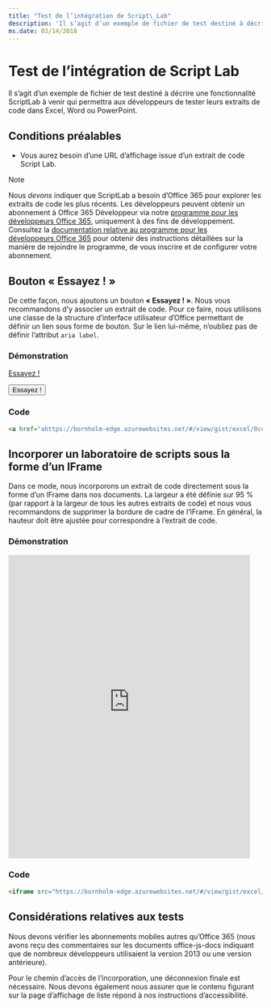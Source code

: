 ```yaml
---
title: "Test de l’intégration de Script\_Lab"
description: 'Il s’agit d’un exemple de fichier de test destiné à décrire une fonctionnalité ScriptLab à venir qui permettra aux développeurs de tester leurs extraits de code dans Excel, Word ou PowerPoint.'
ms.date: 03/14/2018
---
```



# <a name="testing-script-lab-integration"></a>Test de l’intégration de Script Lab

Il s’agit d’un exemple de fichier de test destiné à décrire une fonctionnalité ScriptLab à venir qui permettra aux développeurs de tester leurs extraits de code dans Excel, Word ou PowerPoint. 

## <a name="prerequisites"></a>Conditions préalables

- Vous aurez besoin d’une URL d’affichage issue d’un extrait de code Script Lab.

> [!NOTE] 
> Nous *devons* indiquer que ScriptLab a besoin d’Office 365 pour explorer les extraits de code les plus récents. Les développeurs peuvent obtenir un abonnement à Office 365 Développeur via notre [programme pour les développeurs Office 365](https://developer.microsoft.com/en-us/office/dev-program), uniquement à des fins de développement. Consultez la [documentation relative au programme pour les développeurs Office 365](https://docs.microsoft.com/fr-fr/office/developer-program/office-365-developer-program) pour obtenir des instructions détaillées sur la manière de rejoindre le programme, de vous inscrire et de configurer votre abonnement. 


## <a name="try-it-out-button"></a>Bouton « Essayez ! »

De cette façon, nous ajoutons un bouton **« Essayez ! »**. Nous vous recommandons d’y associer un extrait de code. Pour ce faire, nous utilisons une classe de la structure d’interface utilisateur d’Office permettant de définir un lien sous forme de bouton. Sur le lien lui-même, n’oubliez pas de définir l’attribut `aria label`.

### <a name="demo"></a>Démonstration

<a href="https://bornholm-edge.azurewebsites.net/#/view/gist/excel/0cc24cee687141d1c2726c0feea70911" class="ms-Button" aria-label="Open this snippet in Script Lab, an Office Add-in">Essayez !</a>


<button href="https://bornholm-edge.azurewebsites.net/#/view/gist/excel/0cc24cee687141d1c2726c0feea70911" class="ms-Button" aria-label="Open this snippet in Script Lab, an Office Add-in">Essayez !</button>


### <a name="code"></a>Code

```html
<a href="ahttps://bornholm-edge.azurewebsites.net/#/view/gist/excel/0cc24cee687141d1c2726c0feea70911" class="ms-Button" aria-label="Open this snippet in Script Lab, an Office Add-in">Try it out</a>
```



## <a name="embed-script-lab-as-an-iframe"></a>Incorporer un laboratoire de scripts sous la forme d’un IFrame

Dans ce mode, nous incorporons un extrait de code directement sous la forme d’un IFrame dans nos documents. La largeur a été définie sur 95 % (par rapport à la largeur de tous les autres extraits de code) et nous vous recommandons de supprimer la bordure de cadre de l’IFrame. En général, la hauteur doit être ajustée pour correspondre à l’extrait de code.

### <a name="demo"></a>Démonstration

<iframe src="https://bornholm-edge.azurewebsites.net/#/view/gist/excel/0cc24cee687141d1c2726c0feea70911" height="600px" width="95%" frameborder="0"></iframe>

### <a name="code"></a>Code

```html
<iframe src="https://bornholm-edge.azurewebsites.net/#/view/gist/excel/0cc24cee687141d1c2726c0feea70911" height="600px" width="95%" frameborder="0"></iframe>
```

## <a name="testing-considerations"></a>Considérations relatives aux tests

Nous devons vérifier les abonnements mobiles autres qu’Office 365 (nous avons reçu des commentaires sur les documents office-js-docs indiquant que de nombreux développeurs utilisaient la version 2013 ou une version antérieure).  

Pour le chemin d’accès de l’incorporation, une déconnexion finale est nécessaire. Nous devons également nous assurer que le contenu figurant sur la page d’affichage de liste répond à nos instructions d’accessibilité.


